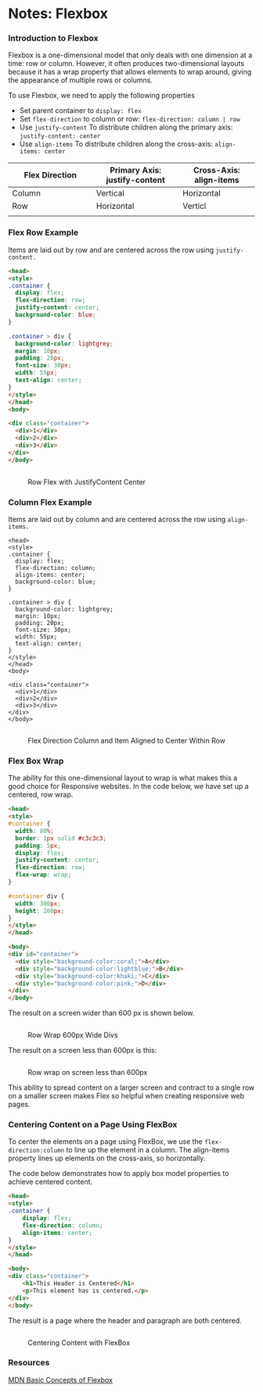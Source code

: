 # Notes: Flexbox

### Introduction to Flexbox

Flexbox is a one-dimensional model that only deals with one dimension at a time: row or column. However, it often produces two-dimensional layouts because it has a wrap property that allows elements to wrap around, giving the appearance of multiple rows or columns.

To use Flexbox, we need to apply the following properties

* Set parent container to `display: flex`
* Set `flex-direction` to column or row:  `flex-direction: column | row`
* Use `justify-content` To distribute children along the primary axis: `justify-content: center`
* Use `align-items` To distribute children along the cross-axis: `align-items: center`

<table><thead><tr><th width="156">Flex Direction</th><th>Primary Axis: justify-content</th><th>Cross-Axis: align-items</th></tr></thead><tbody><tr><td>Column</td><td>Vertical</td><td>Horizontal</td></tr><tr><td>Row</td><td>Horizontal</td><td>Verticl</td></tr><tr><td></td><td></td><td></td></tr></tbody></table>

### Flex Row Example

Items are laid out by row and are centered across the row using `justify-content.`

```html
<head>
<style>
.container {
  display: flex;
  flex-direction: row;
  justify-content: center;
  background-color: blue;
}

.container > div {
  background-color: lightgrey;
  margin: 10px;
  padding: 20px;
  font-size: 30px;
  width: 55px;
  text-align: center;
}
</style>
</head>
<body>

<div class="container">
  <div>1</div>
  <div>2</div>
  <div>3</div>  
</div>
</body>
```

<figure><img src="../../.gitbook/assets/image (17).png" alt=""><figcaption><p>Row Flex with JustifyContent Center</p></figcaption></figure>

### Column Flex Example

Items are laid out by column and are centered across the row using `align-items.`

```
<head>
<style>
.container {
  display: flex;
  flex-direction: column;
  align-items: center;
  background-color: blue;
}

.container > div {
  background-color: lightgrey;
  margin: 10px;
  padding: 20px;
  font-size: 30px;
  width: 55px;
  text-align: center;
}
</style>
</head>
<body>

<div class="container">
  <div>1</div>
  <div>2</div>
  <div>3</div>  
</div>
</body>
```

<figure><img src="../../.gitbook/assets/image (18).png" alt=""><figcaption><p>Flex Direction Column and Item Aligned to Center Within Row</p></figcaption></figure>

### Flex Box Wrap

The ability for this one-dimensional layout to wrap is what makes this a good choice for Responsive websites.  In the code below, we have set up a centered, row wrap.

```html
<head>
<style> 
#container {
  width: 80%;
  border: 1px solid #c3c3c3;
  padding: 5px;
  display: flex;
  justify-content: center;
  flex-direction: row;
  flex-wrap: wrap;
}

#container div {
  width: 300px;
  height: 200px;
}
</style>
</head>

<body>
<div id="container">
  <div style="background-color:coral;">A</div>
  <div style="background-color:lightblue;">B</div>
  <div style="background-color:khaki;">C</div>
  <div style="background-color:pink;">D</div>
</div>
</body>
```

The result on a screen wider than 600 px is shown below.

<figure><img src="../../.gitbook/assets/image (19).png" alt=""><figcaption><p>Row Wrap 600px Wide Divs</p></figcaption></figure>

The result on a screen less than 600px is this:&#x20;

<figure><img src="../../.gitbook/assets/image (20).png" alt=""><figcaption><p>Row wrap on screen less than 600px</p></figcaption></figure>

This ability to spread content on a larger screen and contract to a single row on a smaller screen makes Flex so helpful when creating responsive web pages.

### Centering Content on a Page Using FlexBox

To center the elements on a page using FlexBox, we use the `flex-direction:column` to line up the element in a column.  The align-items property lines up elements on the cross-axis, so horizontally.

The code below demonstrates how to apply box model properties to achieve centered content.

```html
<head>
<style>
.container {
    display: flex;
    flex-direction: column;
    align-items: center;
}
</style>
</head>

<body>
<div class="container">
	<h1>This Header is Centered</h1>
	<p>This element has is centered.</p>
</div>
</body>
```

The result is a page where the header and paragraph are both centered.

<figure><img src="../../.gitbook/assets/image (8).png" alt=""><figcaption><p>Centering Content with FlexBox</p></figcaption></figure>

### Resources

[MDN Basic Concepts of Flexbox](https://developer.mozilla.org/en-US/docs/Web/CSS/CSS\_flexible\_box\_layout/Basic\_concepts\_of\_flexbox)

